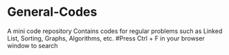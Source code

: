 # General-Codes
A mini code repository
Contains codes for regular problems such as Linked List, Sorting, Graphs, Algorithms, etc.
#Press Ctrl + F in your browser window to search
